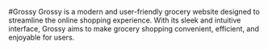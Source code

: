 #Grossy
Grossy is a modern and user-friendly grocery website designed to streamline the online 
shopping experience. With its sleek and intuitive interface, Grossy aims to make grocery 
shopping convenient, efficient, and enjoyable for users.
